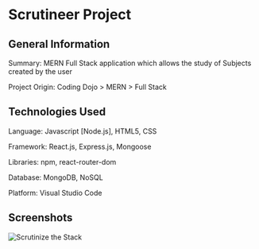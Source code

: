 # Scrutineer Project

## General Information

Summary: MERN Full Stack application which allows the study of Subjects created by the user

Project Origin: Coding Dojo > MERN > Full Stack

## Technologies Used

Language: Javascript [Node.js], HTML5, CSS

Framework: React.js, Express.js, Mongoose

Libraries: npm, react-router-dom

Database: MongoDB, NoSQL

Platform: Visual Studio Code

## Screenshots

![Scrutinize the Stack](https://i.ibb.co/J2tKVLx/project-scrutineer-screenshot-1.jpg)